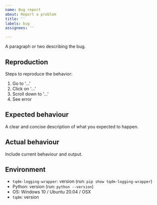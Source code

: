```yaml
---
name: Bug report
about: Report a problem
title: ''
labels: bug
assignees: ''

---
```


A paragraph or two describing the bug.

## Reproduction
Steps to reproduce the behavior:
1. Go to '...'
2. Click on '...'
3. Scroll down to '...'
4. See error

## Expected behaviour
A clear and concise description of what you expected to happen.

## Actual behaviour
Include current behaviour and output.

## Environment
* `tqdm-logging-wrapper`: version (run: `pip show tqdm-logging-wrapper`)
* Python: version (run: `python --version`)
* OS: Windows 10 / Ubuntu 20.04 / OSX
* `tqdm`: version
